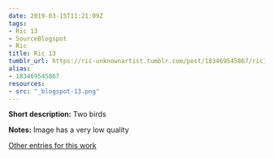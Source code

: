 ```yaml
---
date: 2019-03-15T11:21:09Z
tags:
- Ric 13
- SourceBlogspot
- Ric
title: Ric 13
tumblr_url: https://ric-unknownartist.tumblr.com/post/183469545867/ric13
alias:
- 183469545867
resources:
- src: "_blogspot-13.png"
---
```


**Short description:** Two birds

**Notes:** Image has a very low quality

[Other entries for this work](/tags/Ric-13)
